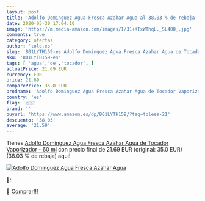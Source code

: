 ```yaml
---
layout: post
title: 'Adolfo Dominguez Agua Fresca Azahar Agua al 38.03 % de rebaja'
date: 2020-05-30 17:04:10
image: 'https://m.media-amazon.com/images/I/31+KTxWThqL._SL400_.jpg'
comments: true
category: ofertas
author: 'tole.es'
slug: 'B01LYTH159-es Adolfo Dominguez Agua Fresca Azahar Agua de Tocador...'
sku: 'B01LYTH159-es'
tags: [ 'agua','de','tocador', ]
actualPrice: 21.69 EUR
currency: EUR
price: 21.69
comparePrice: 35.0 EUR
prodname: 'Adolfo Dominguez Agua Fresca Azahar Agua de Tocador Vaporizador - 60 ml'
country: 'es'
flag: '🇪🇸'
brand: ''
buyurl: 'https://www.amazon.es/dp/B01LYTH159/?tag=tolees-21'
descuento: '38.03'
average: '21.59'
---
```


Tienes [Adolfo Dominguez Agua Fresca Azahar Agua de Tocador Vaporizador - 60 ml](https://www.amazon.es/dp/B01LYTH159/?tag=tolees-21) con precio final de  21.69 EUR (original: 35.0 EUR) (38.03 %  de rebaja) aqui!

[![Adolfo Dominguez Agua Fresca Azahar Agua](https://m.media-amazon.com/images/I/31+KTxWThqL._SL400_.jpg)](https://www.amazon.es/dp/B01LYTH159/?tag=tolees-21)

🔎:


[🛒 Comprar!!!](https://www.amazon.es/dp/B01LYTH159/?tag=tolees-21)
